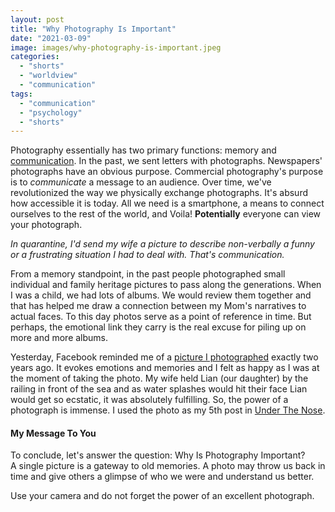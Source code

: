 ```yaml
---
layout: post
title: "Why Photography Is Important"
date: "2021-03-09"
image: images/why-photography-is-important.jpeg
categories: 
  - "shorts"
  - "worldview"
  - "communication"
tags: 
  - "communication"
  - "psychology"
  - "shorts"
---
```


Photography essentially has two primary functions: memory and [communication](https://www.icelandaurora.com/phototutorials/psychology/photography-basics-photography-as-communication/). In the past, we sent letters with photographs. Newspapers' photographs have an obvious purpose. Commercial photography's purpose is to _communicate_ a message to an audience. Over time, we've revolutionized the way we physically exchange photographs. It's absurd how accessible it is today. All we need is a smartphone, a means to connect ourselves to the rest of the world, and Voila! **Potentially** everyone can view your photograph.

_In quarantine, I'd send my wife a picture to describe non-verbally a funny or a frustrating situation I had to deal with. That's communication._

From a memory standpoint, in the past people photographed small individual and family heritage pictures to pass along the generations. When I was a child, we had lots of albums. We would review them together and that has helped me draw a connection between my Mom's narratives to actual faces. To this day photos serve as a point of reference in time. But perhaps, the emotional link they carry is the real excuse for piling up on more and more albums.

Yesterday, Facebook reminded me of a [picture I photographed](https://www.instagram.com/p/CMLCBQ4gGO6/?utm_source=ig_web_copy_link) exactly two years ago. It evokes emotions and memories and I felt as happy as I was at the moment of taking the photo. My wife held Lian (our daughter) by the railing in front of the sea and as water splashes would hit their face Lian would get so ecstatic, it was absolutely fulfilling. So, the power of a photograph is immense. I used the photo as my 5th post in [Under The Nose](https://www.rispov.com/3649/under-the-nose-challenge/).

#### My Message To You

To conclude, let's answer the question: Why Is Photography Important?  
A single picture is a gateway to old memories. A photo may throw us back in time and give others a glimpse of who we were and understand us better.

Use your camera and do not forget the power of an excellent photograph.
